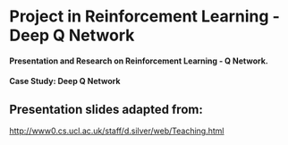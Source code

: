 # Project in Reinforcement Learning - Deep Q Network
#### Presentation and Research on Reinforcement Learning - Q Network.
#### Case Study: Deep Q Network

## Presentation slides adapted from:

http://www0.cs.ucl.ac.uk/staff/d.silver/web/Teaching.html

